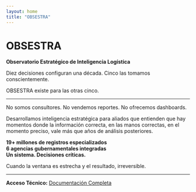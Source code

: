 ```yaml
---
layout: home
title: "OBSESTRA"
---
```


# OBSESTRA
**Observatorio Estratégico de Inteligencia Logística**

Diez decisiones configuran una década. Cinco las tomamos conscientemente.

OBSESTRA existe para las otras cinco.

---

No somos consultores. No vendemos reportes. No ofrecemos dashboards.

Desarrollamos inteligencia estratégica para aliados que entienden que hay momentos donde la información correcta, en las manos correctas, en el momento preciso, vale más que años de análisis posteriores.

**19+ millones de registros especializados**  
**6 agencias gubernamentales integradas**  
**Un sistema. Decisiones críticas.**

Cuando la ventana es estrecha y el resultado, irreversible.

---

**Acceso Técnico:** [Documentación Completa](/technical)
